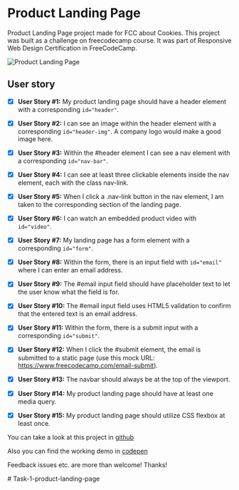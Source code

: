 # Product Landing Page 

Product Landing Page project made for FCC about Cookies.
This project was built as a challenge on freecodecamp course. It was part of Responsive Web Design Certification in FreeCodeCamp.

![Product Landing Page](https://res.cloudinary.com/drpcjt13x/image/upload/v1603025599/Proyectos/Product%20Landing%20Page%20Cookies/Product_Landing_Page_-_Cookies_ksabfz.png "Product Landing Page")

## User story

- [x] **User Story #1:** My product landing page should have a header element with a corresponding `id="header"`. 

- [x] **User Story #2:** I can see an image within the header element with a corresponding `id="header-img"`. A company logo would make a good image here. 

- [x] **User Story #3:** Within the #header element I can see a nav element with a corresponding `id="nav-bar"`.

- [x] **User Story #4:** I can see at least three clickable elements inside the nav element, each with the class nav-link.

- [x] **User Story #5:** When I click a .nav-link button in the nav element, I am taken to the corresponding section of the landing page.
 
- [x] **User Story #6:** I can watch an embedded product video with `id="video"`.

- [x] **User Story #7:** My landing page has a form element with a corresponding `id="form"`.

- [x] **User Story #8:** Within the form, there is an input field with `id="email"` where I can enter an email address.

- [x] **User Story #9:** The #email input field should have placeholder text to let the user know what the field is for.

- [x] **User Story #10:** The #email input field uses HTML5 validation to confirm that the entered text is an email address.

- [x] **User Story #11:** Within the form, there is a submit input with a corresponding `id="submit"`.

- [x] **User Story #12:** When I click the #submit element, the email is submitted to a static page (use this mock URL: https://www.freecodecamp.com/email-submit).

- [x] **User Story #13:** The navbar should always be at the top of the viewport.

- [x] **User Story #14:** My product landing page should have at least one media query.

- [x] **User Story #15:** My product landing page should utilize CSS flexbox at least once.




You can take a look at this project in [github](https://guacig.github.io/product-landing-page/)

Also you can find the working demo in [codepen](https://codepen.io/GuaciG/full/jOrMRbw)

Feedback issues etc. are more than welcome! Thanks!


#   T a s k - 1 - p r o d u c t - l a n d i n g - p a g e  
 